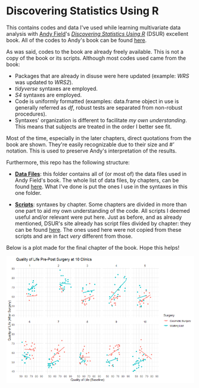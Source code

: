 # Discovering Statistics Using R

This contains codes and data I've used while learning multivariate data analysis
with 
<a href="https://scholar.google.co.uk/citations?user=0Iy7PFYAAAAJ&hl=en" target="_blank">Andy Field</a>'s
<a href="https://studysites.sagepub.com/dsur/study/default.htm" target= "_blank">*Discovering Statistics Using R*</a>
(DSUR)
excellent book. All of the codes to Andy's book can be found
<a href="https://studysites.sagepub.com/dsur/study/scriptfi.htm" target="_blank">here</a>.

As was said, codes to the book are already freely available.
This is not a copy of the book or its scripts. Although most codes used 
came from the book:

* Packages that are already in disuse were here updated (example: *WRS* was
updated to *WRS2*).
* *tidyverse* syntaxes are employed.
* *S4* syntaxes are employed.
* Code is uniformly formatted (examples: data.frame object in use is generally
referred as *df*, robust tests are separated from non-robust procedures).
* Syntaxes' organization is different to facilitate *my own understanding*.
This means that subjects are treated in the order I better see fit.

Most of the time, especially in the later chapters, direct quotations from the
book are shown. They're easily recognizable due to their size and *#'* notation.
This is used to preserve Andy's interpretation of the results.

Furthermore, this repo has the following structure:

* <a href="http://github.com/GabrielReisR/dsur_exercises/tree/master/Data%20Files/" target="_blank">**Data Files**</a>:
this folder contains all of (or most of) the data files used in Andy Field's book.
The whole list of data files, by chapters, can be found
<a href="https://studysites.sagepub.com/dsur/study/articles.htm" target="_blank">here</a>.
What I've done is put the ones I use in the syntaxes in this one folder.

* <a href="http://github.com/GabrielReisR/dsur_exercises/tree/master/Scripts/" target="_blank">**Scripts**</a>:
syntaxes by chapter. Some chapters are divided in more than one part to aid my
own understanding of the code. All scripts I deemed useful and/or relevant were
put here. Just as before, and as already mentioned, DSUR's site already has
script files divided by chapter: they can be found
<a href="https://studysites.sagepub.com/dsur/study/scriptfi.htm" target="_blank">here</a>.
The ones used here were not copied from these scripts and are in fact *very* 
different from those.

Below is a plot made for the final chapter of the book. Hope this helps!

![readme_plot](readme_plot.png)